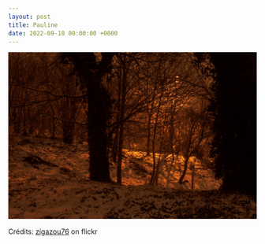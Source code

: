 ```yaml
---
layout: post
title: Pauline
date: 2022-09-10 00:00:00 +0000
---
```


![Pauline](/images/2022-09-10.jpg)

Crédits: [zigazou76](https://www.flickr.com/people/zigazou76/) on flickr
